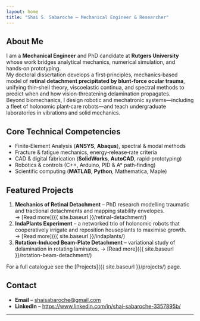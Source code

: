 ```yaml
---
layout: home
title: "Shai S. Sabaroche – Mechanical Engineer & Researcher"
---
```


## About Me
I am a **Mechanical Engineer** and PhD candidate at **Rutgers University** whose work bridges analytical mechanics, numerical simulation, and hands‑on prototyping.  
My doctoral dissertation develops a first‑principles, mechanics‑based model of **retinal detachment precipitated by blunt‑force ocular trauma**, unifying thin‑shell theory, viscoelastic continua, and spectral methods to predict when and how vision‑threatening delamination propagates.  
Beyond biomechanics, I design robotic and mechatronic systems—including a fleet of holonomic plant‑care robots—and teach undergraduate laboratories in vibrations and solid mechanics.

## Core Technical Competencies
- Finite‑Element Analysis (**ANSYS**, **Abaqus**), spectral & modal methods  
- Fracture & fatigue mechanics, energy‑release‑rate criteria  
- CAD & digital fabrication (**SolidWorks**, **AutoCAD**, rapid‑prototyping)  
- Robotics & controls (C++, Arduino, PID & A* path‑finding)  
- Scientific computing (**MATLAB**, **Python**, Mathematica, Maple)

## Featured Projects
1. **Mechanics of Retinal Detachment** – PhD research modelling traumatic and tractional detachments and mapping stability envelopes. → [Read more]({{ site.baseurl }}/retinal-detachment/)
2. **IndaPlants Experiment** – a networked trio of holonomic robots that cooperatively irrigate and reposition houseplants to maximise growth. → [Read more]({{ site.baseurl }}/indaplants/)
3. **Rotation‑Induced Beam‑Plate Detachment** – variational study of delamination in rotating laminates. → [Read more]({{ site.baseurl }}/rotation-beam-detachment/)

For a full catalogue see the [Projects]({{ site.baseurl }}/projects/) page.

## Contact
- **Email** – shaisabaroche@gmail.com  
- **LinkedIn** – <https://www.linkedin.com/in/shai-sabaroche-3357895b/>

---
